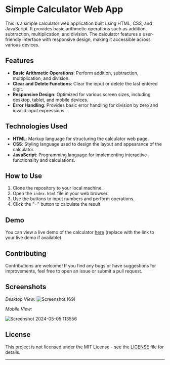 # Simple Calculator Web App

This is a simple calculator web application built using HTML, CSS, and JavaScript. It provides basic arithmetic operations such as addition, subtraction, multiplication, and division. The calculator features a user-friendly interface with responsive design, making it accessible across various devices.

## Features

- **Basic Arithmetic Operations**: Perform addition, subtraction, multiplication, and division.
- **Clear and Delete Functions**: Clear the input or delete the last entered digit.
- **Responsive Design**: Optimized for various screen sizes, including desktop, tablet, and mobile devices.
- **Error Handling**: Provides basic error handling for division by zero and invalid input expressions.

## Technologies Used

- **HTML**: Markup language for structuring the calculator web page.
- **CSS**: Styling language used to design the layout and appearance of the calculator.
- **JavaScript**: Programming language for implementing interactive functionality and calculations.

## How to Use

1. Clone the repository to your local machine.
2. Open the `index.html` file in your web browser.
3. Use the buttons to input numbers and perform operations.
4. Click the "=" button to calculate the result.

## Demo

You can view a live demo of the calculator [here](#) (replace with the link to your live demo if available).

## Contributing

Contributions are welcome! If you find any bugs or have suggestions for improvements, feel free to open an issue or submit a pull request.

## Screenshots

*Desktop View:*
![Screenshot (69)](https://github.com/surajkumar345678/Calculator/assets/60316890/197341f2-9d1a-443b-a74c-cb0a091fddf3)

*Mobile View:*

![Screenshot 2024-05-05 113556](https://github.com/surajkumar345678/Calculator/assets/60316890/4980a358-afa8-47c6-8e43-a6e599191026)


## License

This project is not licensed under the MIT License - see the [LICENSE](LICENSE) file for details.

---
